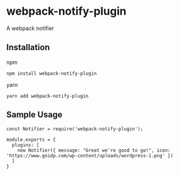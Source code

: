 # webpack-notify-plugin
A webpack notifier

## Installation

npm
```
npm install webpack-notify-plugin
```
yarn
```
yarn add webpack-notify-plugin
```

## Sample Usage
```
const Notifier = require('webpack-notify-plugin');

module.exports = {
  plugins: [
    new Notifier({ message: "Great we're good to go!", icon: 'https://www.goidp.com/wp-content/uploads/wordpress-1.png' })
  ]
}
```